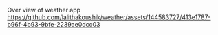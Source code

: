 Over view of weather app
https://github.com/lalithakoushik/weather/assets/144583727/413e1787-b96f-4b93-9bfe-2239ae0dcc03


